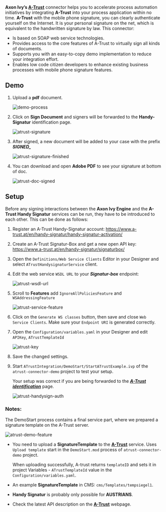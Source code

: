 **Axon Ivy’s [A-Trust](https://www.a-trust.at)** connector helps you to accelerate process automation initiatives by integrating **A-Trust** into your process application within no time. **A-Trust** with the mobile phone signature, you can clearly authenticate yourself on the Internet. It is your personal signature on the net, which is equivalent to the handwritten signature by law. This connector:

*	Is based on SOAP web service technologies.
*	Provides access to the core features of A-Trust to virtually sign all kinds of documents.
*	Supports you with an easy-to-copy demo implementation to reduce your integration effort.
*	Enables low code citizen developers to enhance existing business processes with mobile phone signature features.


## Demo

1. Upload a **pdf** document.

   ![demo-process](doc/images/atrust-upload-doc.png)

2. Click on **Sign Document** and signers will be forwarded to the **Handy-Signatur** identification page.

   ![atrust-signature](doc/images/atrust-handysign-login.png)

3. After signed, a new document will be added to your case with the prefix ***SIGNED_***

   ![atrust-signature-finished](doc/images/atrust-handysign-finished.png)

4. You can download and open **Adobe PDF** to see your signature at bottom of doc.

   ![atrust-doc-signed](doc/images/atrust-doc-signed.png)

## Setup

Before any signing interactions between the **Axon Ivy Engine** and the **A-Trust Handy Signatur** services can be run, they have to be introduced to each other. This can be done as follows:

1. Register an A-Trust Handy-Signatur account: https://www.a-trust.at/en/handy-signatur/handy-signatur-activation/

2. Create an A-Trust Signatur-Box and get a new open API key: https://www.a-trust.at/en/handy-signatur/signaturbox/

3. Open the `Definitions/Web Service Clients` Editor in your Designer and select `ATrustHandysignaturService` client.

4. Edit the web service `WSDL URL` to your ***Signatur-box*** endpoint:

   ![atrust-wsdl-url](doc/images/edit-web-service-client.png)

5. Scroll to **Features** add `IgnoreAllPoliciesFeature` and `WSAddressingFeature`

   ![atrust-service-feature](doc/images/edit-web-service-feature.png)

6. Click on the `Generate WS classes` button, then save and close `Web Service Clients`. Make sure your `Endpoint URI` is generated correctly.

7. Open the `Configuration/variables.yaml` in your Designer and edit `APIKey`, `ATrustTemplateId`

   ![atrust-key](doc/images/edit-atrust-variable.png)

8. Save the changed settings.

9. Start `ATrustIntegration/DemoStart/StartATrustExample.ivp` of the `atrust-connector-demo` project to test your setup.

      Your setup was correct if you are being forwarded to the ***[A-Trust identification](https://www.handy-signatur.at/mobile/https-security-layer-request/identification.aspx)*** page.

      ![atrust-handysign-auth](doc/images/atrust-handy-sign-auth.png)


### Notes:

The DemoStart process contains a final service part, where we prepared a signature template on the A-Trust server.

   ![atrust-demo-feature](doc/images/atrust-demo-feature.png)

* You need to upload a **SignatureTemplate** to the **[A-Trust](https://www.a-trust.at)** service. Uses `Upload template` start in the `DemoStart.mod` process of `atrust-connector-demo` project.

   When uploading successfully, A-trust returns `templateID` and sets it in project Variables - `ATrustTemplateId` value in the `Configuration/variables.yaml`.

* An example **SignatureTemplate** in CMS: `cms/Templates/tempsiegel1`.
* **Handy Signatur** is probably only possible for **AUSTRIANS**.
* Check the latest API description on the **[A-Trust](https://www.a-trust.at)** webpage.
